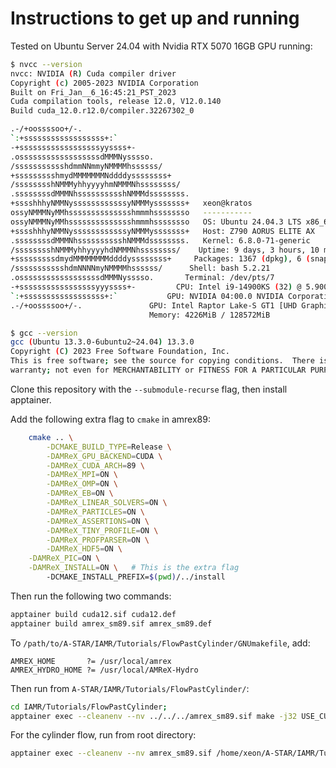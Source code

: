 # Instructions to get up and running

Tested on Ubuntu Server 24.04 with Nvidia RTX 5070 16GB GPU running:
```bash
$ nvcc --version
nvcc: NVIDIA (R) Cuda compiler driver
Copyright (c) 2005-2023 NVIDIA Corporation
Built on Fri_Jan__6_16:45:21_PST_2023
Cuda compilation tools, release 12.0, V12.0.140
Build cuda_12.0.r12.0/compiler.32267302_0
```
```bash
.-/+oossssoo+/-.
`:+ssssssssssssssssss+:`
-+ssssssssssssssssssyyssss+-
.ossssssssssssssssssdMMMNysssso.
/ssssssssssshdmmNNmmyNMMMMhssssss/
+ssssssssshmydMMMMMMMNddddyssssssss+
/sssssssshNMMMyhhyyyyhmNMMMNhssssssss/
.ssssssssdMMMNhsssssssssshNMMMdssssssss.
+sssshhhyNMMNyssssssssssssyNMMMysssssss+   xeon@kratos
ossyNMMMNyMMhsssssssssssssshmmmhssssssso   -----------
ossyNMMMNyMMhsssssssssssssshmmmhssssssso   OS: Ubuntu 24.04.3 LTS x86_64
+sssshhhyNMMNyssssssssssssyNMMMysssssss+   Host: Z790 AORUS ELITE AX
.ssssssssdMMMNhsssssssssshNMMMdssssssss.   Kernel: 6.8.0-71-generic
/sssssssshNMMMyhhyyyyhdNMMMNhssssssss/    Uptime: 9 days, 3 hours, 10 mins
+sssssssssdmydMMMMMMMMddddyssssssss+     Packages: 1367 (dpkg), 6 (snap)
/ssssssssssshdmNNNNmyNMMMMhssssss/      Shell: bash 5.2.21
.ossssssssssssssssssdMMMNysssso.       Terminal: /dev/pts/7
-+sssssssssssssssssyyyssss+-         CPU: Intel i9-14900KS (32) @ 5.900GHz
`:+ssssssssssssssssss+:`           GPU: NVIDIA 04:00.0 NVIDIA Corporation Device 2c05
.-/+oossssoo+/-.               GPU: Intel Raptor Lake-S GT1 [UHD Graphics 770]
                               Memory: 4226MiB / 128572MiB
```
```bash
$ gcc --version
gcc (Ubuntu 13.3.0-6ubuntu2~24.04) 13.3.0
Copyright (C) 2023 Free Software Foundation, Inc.
This is free software; see the source for copying conditions.  There is NO
warranty; not even for MERCHANTABILITY or FITNESS FOR A PARTICULAR PURPOSE.
```

Clone this repository with the `--submodule-recurse` flag, then install apptainer.

Add the following extra flag to `cmake` in amrex89: 
```bash
	cmake .. \
		-DCMAKE_BUILD_TYPE=Release \
		-DAMReX_GPU_BACKEND=CUDA \
		-DAMReX_CUDA_ARCH=89 \
		-DAMReX_MPI=ON \
		-DAMReX_OMP=ON \
		-DAMReX_EB=ON \
		-DAMReX_LINEAR_SOLVERS=ON \
		-DAMReX_PARTICLES=ON \
		-DAMReX_ASSERTIONS=ON \
		-DAMReX_TINY_PROFILE=ON \
		-DAMReX_PROFPARSER=ON \
		-DAMReX_HDF5=ON \
    -DAMReX_PIC=ON \
    -DAMReX_INSTALL=ON \   # This is the extra flag
		-DCMAKE_INSTALL_PREFIX=$(pwd)/../install
```

Then run the following two commands:
```bash
apptainer build cuda12.sif cuda12.def
apptainer build amrex_sm89.sif amrex_sm89.def
```
To `/path/to/A-STAR/IAMR/Tutorials/FlowPastCylinder/GNUmakefile`, add:
```make
AMREX_HOME       ?= /usr/local/amrex
AMREX_HYDRO_HOME ?= /usr/local/AMReX-Hydro
```
Then run from `A-STAR/IAMR/Tutorials/FlowPastCylinder/`:
```bash
cd IAMR/Tutorials/FlowPastCylinder;
apptainer exec --cleanenv --nv ../../../amrex_sm89.sif make -j32 USE_CUDA=TRUE USE_OMP=TRUE
```
For the cylinder flow, run from root directory:
```bash
apptainer exec --cleanenv --nv amrex_sm89.sif /home/xeon/A-STAR/IAMR/Tutorials/FlowPastCylinder/amr3d.gnu.MPI.OMP.CUDA.ex /home/xeon/A-STAR/cylinder_test/inputs.3d.flow_past_cylinder-x
```
